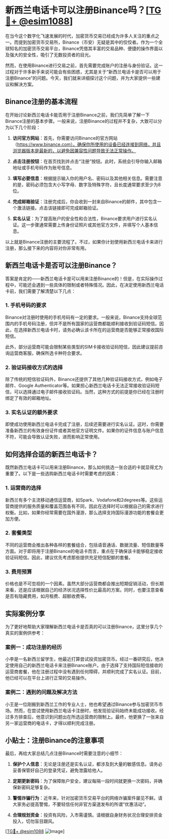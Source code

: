 # 新西兰电话卡可以注册Binance吗？[[TG💪+ @esim1088](https://t.me/s/esim1088)]

在当今这个数字化飞速发展的时代，加密货币交易已经成为许多人关注的重点之一。而提到加密货币交易所，Binance（币安）无疑是其中的佼佼者。作为一个全球知名的加密货币交易平台，Binance凭借其丰富的交易品种、便捷的操作界面以及强大的安全性，吸引了无数投资者的目光。

然而，在使用Binance进行交易之前，首先需要完成账户的注册与身份验证。这一过程对于许多新手来说可能会有些困惑，尤其是关于“新西兰电话卡是否可以用于注册Binance”的问题。今天，我们就来详细探讨这个问题，并为大家提供一些建议和解决方案。

## Binance注册的基本流程

在开始讨论新西兰电话卡能否用于注册Binance之前，我们先简单了解一下Binance注册的基本步骤。一般来说，注册Binance的过程并不复杂，大致可以分为以下几个阶段：

1. **访问官方网站**：首先，你需要访问Binance的官方网站（https://www.binance.com）。确保你所使用的设备已经连接到网络，并且浏览器版本是最新的，以避免因兼容性问题导致无法正常操作。
   
2. **点击注册按钮**：在首页找到并点击“注册”按钮。此时，系统会引导你输入邮箱地址或手机号码作为账号信息。

3. **填写必要信息**：根据提示输入你的用户名、密码以及其他相关信息。需要注意的是，密码必须包含大小写字母、数字及特殊字符，且长度通常要求至少为8位。

4. **完成邮箱验证**：注册完成后，你会收到一封来自Binance的邮件，其中包含一个激活链接。点击该链接即可完成邮箱验证。

5. **实名认证**：为了提高账户的安全性和合法性，Binance要求用户进行实名认证。这一步骤通常需要上传身份证照片或其他官方文件，并填写个人基本信息。

以上就是Binance注册的主要流程了。不过，如果你计划使用新西兰电话卡来进行注册，那么接下来的内容将对你非常有用。

## 新西兰电话卡是否可以注册Binance？

答案是肯定的——新西兰电话卡是可以用来注册Binance的！但是，在实际操作过程中，可能还会遇到一些具体的限制或者特殊情况。因此，在决定使用新西兰电话卡前，我们需要了解清楚以下几点：

### 1. 手机号码的要求

Binance对注册时使用的手机号码有一定的要求。一般来说，Binance支持全球范围内的手机号码注册，但并不是所有国家的运营商都能顺利接收到验证码短信。因此，在选择新西兰电话卡时，请务必确认该卡所在的运营商是否能够正常接收国际短信。

此外，部分运营商可能会限制某些类型的SIM卡接收验证码短信，因此建议提前咨询运营商客服，确保所选卡种符合要求。

### 2. 验证码接收方式的选择

除了传统的短信验证码外，Binance还提供了其他几种验证码接收方式，例如电子邮件、Google Authenticator等。如果担心新西兰电话卡无法正常接收验证码短信，可以选择通过电子邮件接收验证码。当然，这种方式的前提是你已经在注册时绑定了有效的邮箱地址。

### 3. 实名认证的额外要求

即使成功使用新西兰电话卡完成了注册，后续还需要进行实名认证。这时，你需要准备新西兰的有效身份证件或者其他官方证明文件。如果你的证件信息与账户信息不符，可能会导致认证失败，进而影响正常使用。

## 如何选择合适的新西兰电话卡？

既然新西兰电话卡可以用来注册Binance，那么如何挑选一张合适的卡就显得尤为重要了。以下是一些选购新西兰电话卡时需要考虑的因素：

### 1. 运营商的选择

新西兰有多个主流移动通信运营商，如Spark、Vodafone和2degrees等。这些运营商提供的服务质量和覆盖范围各有不同，因此在选择时可以根据自己的需求进行权衡。比如，如果你经常需要在国外漫游，那么选择支持国际漫游功能的套餐会更加方便。

### 2. 套餐类型

不同的运营商会推出各种各样的套餐组合，包括语音通话、数据流量、短信数量等方面。对于即将用于注册Binance的电话卡而言，重点在于确保该卡能够稳定接收验证码短信。因此，建议优先考虑那些提供充足短信配额的套餐。

### 3. 费用预算

价格也是不可忽视的一个因素。虽然大部分运营商都会推出短期促销活动，但长期来看，还是应该根据自己的经济状况选择性价比最高的方案。同时，也要注意查看是否有隐藏费用，如月租费、超额收费等。

## 实际案例分享

为了更好地帮助大家理解新西兰电话卡是否真的可以注册Binance，这里分享几个真实的案例供参考：

### 案例一：成功注册的经历

小李是一名新西兰留学生，他最近打算尝试投资加密货币。经过一番研究后，他决定使用自己的新西兰电话卡来注册Binance账户。由于选择了支持国际短信接收的运营商套餐，他在注册过程中没有遇到任何障碍，并顺利完成了实名认证。目前，他已经可以在平台上进行正常的交易操作。

### 案例二：遇到的问题及解决方法

小王是一位刚搬到新西兰工作的专业人士，他也希望通过Binance参与加密货币市场。然而，在尝试使用新西兰电话卡注册时，他发现验证码始终未能成功接收。经过多方排查后，他意识到问题出在所选运营商的限制上。最终，他更换了一张来自另一家运营商的电话卡，才得以顺利完成注册。

## 小贴士：注册Binance的注意事项

最后，再给大家总结几点注册Binance时需要注意的小细节：

1. **保护个人信息**：无论是注册还是实名认证，都涉及到大量的敏感信息。请务必妥善保管好自己的登录凭证，避免泄露给他人。

2. **定期更新密码**：为了保障账户安全，建议每隔一段时间就更换一次密码，并确保新密码足够复杂。

3. **警惕诈骗行为**：近年来，针对加密货币交易平台的网络诈骗案件屡见不鲜。请大家务必提高警惕，不要轻信任何非官方渠道发布的所谓“优惠活动”。

4. **合理规划资金**：投资有风险，入市需谨慎。请根据自身财务状况合理安排资金投入，切勿盲目跟风。

[[TG💪+ @esim1088](https://t.me/s/esim1088) ![Image](https://i.postimg.cc/4NQfJmqS/Snipaste-2025-05-13-00-14-12.png)]